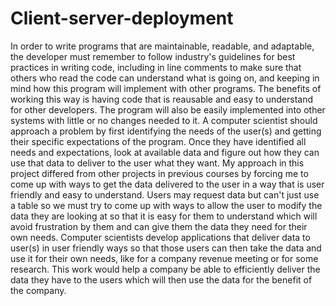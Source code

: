 # Client-server-deployment
In order to write programs that are maintainable, readable, and adaptable, the developer must remember to follow industry's guidelines for best practices in writing code, including in line comments to make sure that others who read the code can understand what is going on, and keeping in mind how this program will implement with other programs. The benefits of working this way is having code that is reausable and easy to understand for other developers. The program will also be easily implemented into other systems with little or no changes needed to it.
A computer scientist should approach a problem by first identifying the needs of the user(s) and getting their specific expectations of the program. Once they have identified all needs and expectations, look at available data and figure out how they can use that data to deliver to the user what they want. My approach in this project differed from other projects in previous courses by forcing me to come up with ways to get the data delivered to the user in a way that is user friendly and easy to understand. Users may request data but can't just use a table so we must try to come up with ways to allow the user to modify the data they are looking at so that it is easy for them to understand which will avoid frustration by them and can give them the data they need for their own needs.
Computer scientists develop applications that deliver data to user(s) in user friendly ways so that those users can then take the data and use it for their own needs, like for a company revenue meeting or for some research. This work would help a company be able to efficiently deliver the data they have to the users which will then use the data for the benefit of the company.
